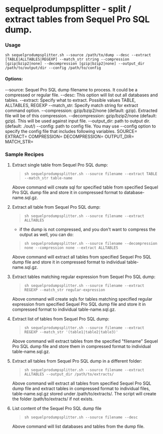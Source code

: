 # sequelprodumpsplitter - split / extract tables from Sequel Pro SQL dump.

### Usage
`sh sequelprodumpsplitter.sh --source /path/to/dump --desc --extract [TABLE|ALLTABLES|REGEXP] --match_str string --compression [gzip|bzip2|none] --decompression [gzip|bzip2|none] --output_dir /path/to/output/dir --config /path/to/config`
                                                    
<h4>Options:</h4>                                        
	--source: Sequel Pro SQL dump filename to process. It could be a compressed or regular file.
	--desc: This option will list out all databases and tables.
	--extract: Specify what to extract. Possible values TABLE, ALLTABLES, REGEXP
	--match_str: Specify match string for extract command option.
	--compression: gzip/bzip2/none (default: gzip). Extracted file will be of this compression.
	--decompression: gzip/bzip2/none (default: gzip). This will be used against input file.
	--output_dir: path to output dir. (default: ./out/)
	--config: path to config file. You may use --config option to specify the config file that includes following variables.
		SOURCE=
		EXTRACT=
		COMPRESSION=
		DECOMPRESSION=
		OUTPUT_DIR=
		MATCH_STR=


### Sample Recipes
1. Extract single table from Sequel Pro SQL dump:
	>`sh sequelprodumpsplitter.sh --source filename --extract TABLE --match_str table-name`

	Above command will create sql for specified table from specified Sequel Pro SQL dump file and store it in compressed format to database-name.sql.gz.

2. Extract all table from Sequel Pro SQL dump:
	> `sh sequelprodumpsplitter.sh --source filename --extract ALLTABLES`
	- if the dump is not compressed, and you don't want to compress the output as well, you can do:
  	>`sh sequelprodumpsplitter.sh --source filename --decompression none --compression none --extract ALLTABLES`

	Above command will extract all tables from specified Sequel Pro SQL dump file and store it in compressed format to individual table-name.sql.gz.

3. Extract tables matching regular expression from Sequel Pro SQL dump:

	>`sh sequelprodumpsplitter.sh --source filename --extract REGEXP --match_str regular-expression`

	Above command will create sqls for tables matching specified regular expression from specified Sequel Pro SQL dump file and store it in compressed format to individual table-name.sql.gz.

4. Extract list of tables from Sequel Pro SQL dump:

	>`sh sequelprodumpsplitter.sh --source filename --extract REGEXP --match_str '(table1|table2|table3)'`

	Above command will extract tables from the specified "filename" Sequel Pro SQL dump  file and store them in compressed format to individual table-name.sql.gz.

5. Extract all tables from Sequel Pro SQL dump in a different folder:
	>`sh sequelprodumpsplitter.sh --source filename --extract ALLTABLES --output_dir /path/to/extracts/`

	Above command will extract all tables from specified Sequel Pro SQL dump file and extract tables in compressed format to individual files, table-name.sql.gz stored under /path/to/extracts/.
	The script will create the folder /path/to/extracts/ if not exists.

6. List content of the Sequel Pro SQL dump file
	>`sh sequelprodumpsplitter.sh --source filename --desc`

	Above command will list databases and tables from the dump file.
